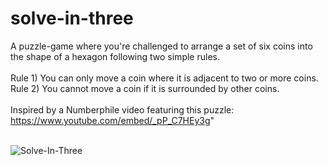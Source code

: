 # solve-in-three
A puzzle-game where you're challenged to arrange a set of six coins into the shape of a hexagon following two simple rules.</br>
</br>
  Rule 1) You can only move a coin where it is adjacent to two or more coins.</br>
  Rule 2) You cannot move a coin if it is surrounded by other coins.</br>
</br>
Inspired by a Numberphile video featuring this puzzle: https://www.youtube.com/embed/_pP_C7HEy3g"
</br>
</br>

![Solve-In-Three](solve-in-three.gif)

